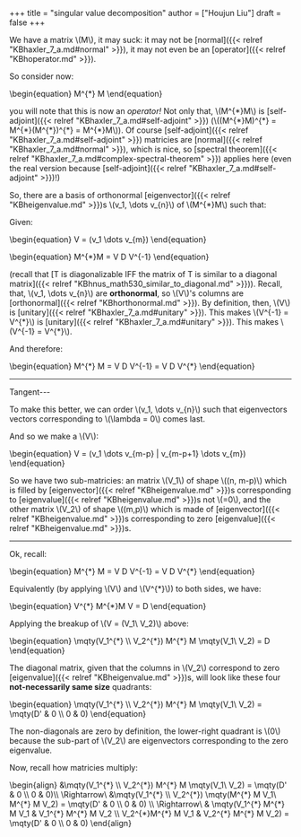 +++
title = "singular value decomposition"
author = ["Houjun Liu"]
draft = false
+++

We have a matrix \\(M\\), it may suck: it may not be [normal]({{< relref "KBhaxler_7_a.md#normal" >}}), it may not even be an [operator]({{< relref "KBhoperator.md" >}}).

So consider now:

\begin{equation}
M^{\*} M
\end{equation}

you will note that this is now an _operator!_ Not only that, \\(M^{\*}M\\) is [self-adjoint]({{< relref "KBhaxler_7_a.md#self-adjoint" >}}) (\\((M^{\*}M)^{\*} = M^{\*}(M^{\*})^{\*} = M^{\*}M\\)). Of course [self-adjoint]({{< relref "KBhaxler_7_a.md#self-adjoint" >}}) matricies are [normal]({{< relref "KBhaxler_7_a.md#normal" >}}), which is nice, so [spectral theorem]({{< relref "KBhaxler_7_a.md#complex-spectral-theorem" >}}) applies here (even the real version because [self-adjoint]({{< relref "KBhaxler_7_a.md#self-adjoint" >}})!)

So, there are a basis of orthonormal [eigenvector]({{< relref "KBheigenvalue.md" >}})s \\(v\_1, \dots v\_{n}\\) of \\(M^{\*}M\\) such that:

Given:

\begin{equation}
V = (v\_1 \dots v\_{m})
\end{equation}

\begin{equation}
M^{\*}M = V D V^{-1}
\end{equation}

(recall that [T is diagonalizable IFF the matrix of T is similar to a diagonal matrix]({{< relref "KBhnus_math530_similar_to_diagonal.md" >}})). Recall, that, \\(v\_1, \dots v\_{n}\\) are **orthonormal**, so \\(V\\)'s columns are [orthonormal]({{< relref "KBhorthonormal.md" >}}). By definition, then, \\(V\\) is [unitary]({{< relref "KBhaxler_7_a.md#unitary" >}}). This makes \\(V^{-1} = V^{\*}\\) is [unitary]({{< relref "KBhaxler_7_a.md#unitary" >}}). This makes \\(V^{-1} = V^{\*}\\).

And therefore:

\begin{equation}
M^{\*} M = V D V^{-1} = V D V^{\*}
\end{equation}

---

Tangent---

To make this better, we can order \\(v\_1, \dots v\_{n}\\) such that eigenvectors vectors corresponding to \\(\lambda = 0\\) comes last.

And so we make a \\(V\\):

\begin{equation}
V = (v\_1 \dots v\_{m-p} | v\_{m-p+1} \dots v\_{m})
\end{equation}

So we have two sub-matricies: an matrix \\(V\_1\\) of shape \\((n, m-p)\\) which is filled by [eigenvector]({{< relref "KBheigenvalue.md" >}})s corresponding to [eigenvalue]({{< relref "KBheigenvalue.md" >}})s not \\(=0\\), and the other matrix \\(V\_2\\) of shape \\((m,p)\\) which is made of [eigenvector]({{< relref "KBheigenvalue.md" >}})s corresponding to zero [eigenvalue]({{< relref "KBheigenvalue.md" >}})s.

---

Ok, recall:

\begin{equation}
M^{\*} M = V D V^{-1} = V D V^{\*}
\end{equation}

Equivalently (by applying \\(V\\) and \\(V^{\*}\\)) to both sides, we have:

\begin{equation}
V^{\*} M^{\*}M V = D
\end{equation}

Applying the breakup of \\(V = (V\_1\ V\_2)\\) above:

\begin{equation}
\mqty(V\_1^{\*} \\\ V\_2^{\*}) M^{\*} M \mqty(V\_1\ V\_2) = D
\end{equation}

The diagonal matrix, given that the columns in \\(V\_2\\) correspond to zero [eigenvalue]({{< relref "KBheigenvalue.md" >}})s, will look like these four **not-necessarily same size** quadrants:

\begin{equation}
\mqty(V\_1^{\*} \\\ V\_2^{\*}) M^{\*} M \mqty(V\_1\ V\_2) = \mqty(D' & 0 \\\ 0 & 0)
\end{equation}

The non-diagonals are zero by definition, the lower-right quadrant is \\(0\\) because the sub-part of \\(V\_2\\) are eigenvectors corresponding to the zero eigenvalue.

Now, recall how matricies multiply:

\begin{align}
&\mqty(V\_1^{\*} \\\ V\_2^{\*}) M^{\*} M \mqty(V\_1\ V\_2) = \mqty(D' & 0 \\\ 0 & 0)\\\\
\Rightarrow\ &\mqty(V\_1^{\*} \\\ V\_2^{\*}) \mqty(M^{\*} M V\_1\ M^{\*} M V\_2) = \mqty(D' & 0 \\\ 0 & 0) \\\\
\Rightarrow\ & \mqty(V\_1^{\*} M^{\*} M V\_1 & V\_1^{\*} M^{\*} M V\_2 \\\ V\_2^{\*}M^{\*} M V\_1 & V\_2^{\*} M^{\*} M V\_2)  = \mqty(D' & 0 \\\ 0 & 0)
\end{align}